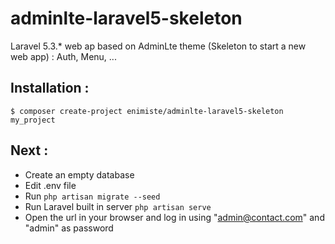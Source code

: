 # adminlte-laravel5-skeleton
Laravel 5.3.* web ap based on AdminLte theme (Skeleton to start a new web app) : Auth, Menu, ...


## Installation :

```
$ composer create-project enimiste/adminlte-laravel5-skeleton my_project

```

## Next :

- Create an empty database 
- Edit .env file 
- Run `php artisan migrate --seed` 
- Run Laravel built in server `php artisan serve` 
- Open the url in your browser and log in using "admin@contact.com" and "admin" as password 

